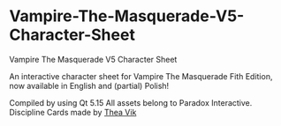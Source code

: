 # Vampire-The-Masquerade-V5-Character-Sheet
Vampire The Masquerade V5 Character Sheet

An interactive character sheet for Vampire The Masquerade Fith Edition, now available in English and (partial) Polish!

Compiled by using Qt 5.15
All assets belong to Paradox Interactive.
Discipline Cards made by [Thea Vik](https://www.storytellersvault.com/browse.php?author=Thea%20Vik)
